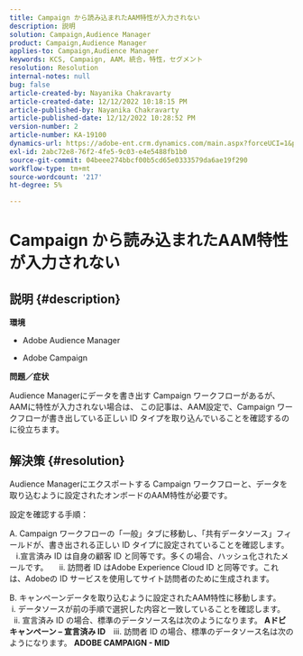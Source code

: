 ```yaml
---
title: Campaign から読み込まれたAAM特性が入力されない
description: 説明
solution: Campaign,Audience Manager
product: Campaign,Audience Manager
applies-to: Campaign,Audience Manager
keywords: KCS, Campaign, AAM，統合，特性，セグメント
resolution: Resolution
internal-notes: null
bug: false
article-created-by: Nayanika Chakravarty
article-created-date: 12/12/2022 10:18:15 PM
article-published-by: Nayanika Chakravarty
article-published-date: 12/12/2022 10:28:52 PM
version-number: 2
article-number: KA-19100
dynamics-url: https://adobe-ent.crm.dynamics.com/main.aspx?forceUCI=1&pagetype=entityrecord&etn=knowledgearticle&id=c873c2d9-6a7a-ed11-81ac-6045bd006b25
exl-id: 2abc72e8-76f2-4fe5-9c03-e4e5488fb1b0
source-git-commit: 04beee274bbcf00b5cd65e0333579da6ae19f290
workflow-type: tm+mt
source-wordcount: '217'
ht-degree: 5%

---
```


# Campaign から読み込まれたAAM特性が入力されない

## 説明 {#description}


<b>環境</b>

- Adobe Audience Manager

- Adobe Campaign

<b>問題／症状</b>

Audience Managerにデータを書き出す Campaign ワークフローがあるが、AAMに特性が入力されない場合は、 この記事は、AAM設定で、Campaign ワークフローが書き出している正しい ID タイプを取り込んでいることを確認するのに役立ちます。


## 解決策 {#resolution}


Audience Managerにエクスポートする Campaign ワークフローと、データを取り込むように設定されたオンボードのAAM特性が必要です。 

設定を確認する手順：

A. Campaign ワークフローの「一般」タブに移動し、「共有データソース」フィールドが、書き出される正しい ID タイプに設定されていることを確認します。
     i.宣言済み ID は自身の顧客 ID と同等です。多くの場合、ハッシュ化されたメールです。
    ii. 訪問者 ID はAdobe Experience Cloud ID と同等です。これは、Adobeの ID サービスを使用してサイト訪問者のために生成されます。

B. キャンペーンデータを取り込むように設定されたAAM特性に移動します。
     i. データソースが前の手順で選択した内容と一致していることを確認します。
    ii. 宣言済み ID の場合、標準のデータソース名は次のようになります。 <b>A</b><b>ドビキャンペーン – 宣言済み ID
 </b>  iii. 訪問者 ID の場合、標準のデータソース名は次のようになります。 <b>ADOBE CAMPAIGN - MID</b>
